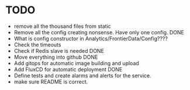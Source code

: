 # TODO

* remove all the thousand files from static
* Remove all the config creating nonsense. Have only one config. DONE
* What is config constructor in Analytics/FrontierData/Config????
* Check the timeouts
* Check if Redis slave is needed DONE
* Move everything into github DONE
* Add gitops for automatic image building and upload
* Add FluxCD for automatic deployment DONE
* Define tests and create alarms and alerts for the service.
* make sure README is correct.